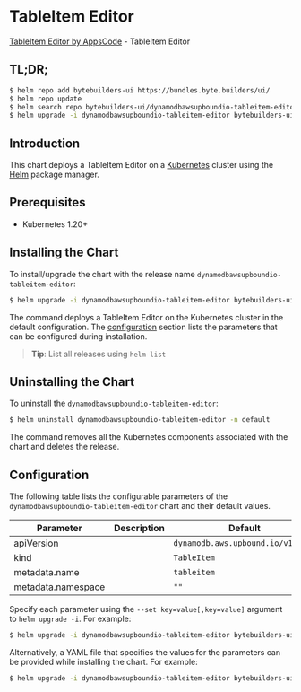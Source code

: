 # TableItem Editor

[TableItem Editor by AppsCode](https://byte.builders) - TableItem Editor

## TL;DR;

```bash
$ helm repo add bytebuilders-ui https://bundles.byte.builders/ui/
$ helm repo update
$ helm search repo bytebuilders-ui/dynamodbawsupboundio-tableitem-editor --version=v0.4.18
$ helm upgrade -i dynamodbawsupboundio-tableitem-editor bytebuilders-ui/dynamodbawsupboundio-tableitem-editor -n default --create-namespace --version=v0.4.18
```

## Introduction

This chart deploys a TableItem Editor on a [Kubernetes](http://kubernetes.io) cluster using the [Helm](https://helm.sh) package manager.

## Prerequisites

- Kubernetes 1.20+

## Installing the Chart

To install/upgrade the chart with the release name `dynamodbawsupboundio-tableitem-editor`:

```bash
$ helm upgrade -i dynamodbawsupboundio-tableitem-editor bytebuilders-ui/dynamodbawsupboundio-tableitem-editor -n default --create-namespace --version=v0.4.18
```

The command deploys a TableItem Editor on the Kubernetes cluster in the default configuration. The [configuration](#configuration) section lists the parameters that can be configured during installation.

> **Tip**: List all releases using `helm list`

## Uninstalling the Chart

To uninstall the `dynamodbawsupboundio-tableitem-editor`:

```bash
$ helm uninstall dynamodbawsupboundio-tableitem-editor -n default
```

The command removes all the Kubernetes components associated with the chart and deletes the release.

## Configuration

The following table lists the configurable parameters of the `dynamodbawsupboundio-tableitem-editor` chart and their default values.

|     Parameter      | Description |                   Default                    |
|--------------------|-------------|----------------------------------------------|
| apiVersion         |             | <code>dynamodb.aws.upbound.io/v1beta1</code> |
| kind               |             | <code>TableItem</code>                       |
| metadata.name      |             | <code>tableitem</code>                       |
| metadata.namespace |             | <code>""</code>                              |


Specify each parameter using the `--set key=value[,key=value]` argument to `helm upgrade -i`. For example:

```bash
$ helm upgrade -i dynamodbawsupboundio-tableitem-editor bytebuilders-ui/dynamodbawsupboundio-tableitem-editor -n default --create-namespace --version=v0.4.18 --set apiVersion=dynamodb.aws.upbound.io/v1beta1
```

Alternatively, a YAML file that specifies the values for the parameters can be provided while
installing the chart. For example:

```bash
$ helm upgrade -i dynamodbawsupboundio-tableitem-editor bytebuilders-ui/dynamodbawsupboundio-tableitem-editor -n default --create-namespace --version=v0.4.18 --values values.yaml
```
